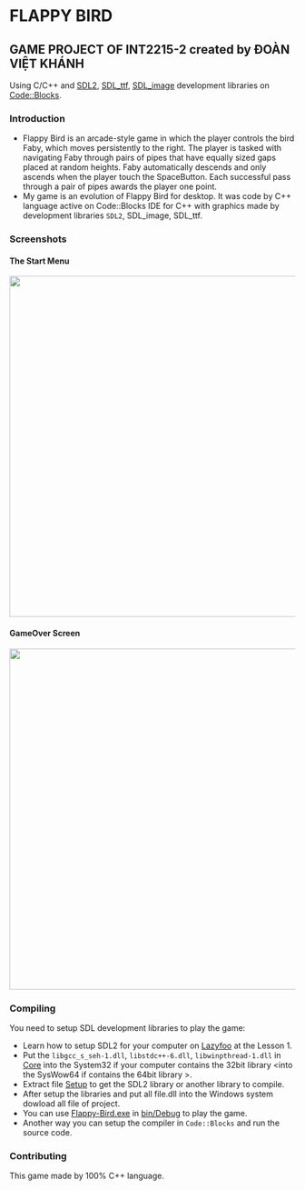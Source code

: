 # **FLAPPY BIRD**
## GAME PROJECT OF INT2215-2 created by ĐOÀN VIỆT KHÁNH

Using C/C++ and [SDL2](https://www.libsdl.org/), [SDL_ttf](https://www.libsdl.org/projects/SDL_ttf/), [SDL_image](https://www.libsdl.org/projects/SDL_image/) development libraries on [Code::Blocks](https://www.codeblocks.org/).

### Introduction
  * Flappy Bird is an arcade-style game in which the player controls the bird Faby, which moves persistently to the right. The player is tasked with navigating Faby through pairs of pipes that have equally sized gaps placed at random heights. Faby automatically descends and only ascends when the player touch the SpaceButton. Each successful pass through a pair of pipes awards the player one point.
  * My game is an evolution of Flappy Bird for desktop. It was code by C++ language active on Code::Blocks IDE for C++ with graphics made by development libraries `SDL2`, SDL_image, SDL_ttf.
### Screenshots
#### The Start Menu 

<img src="https://user-images.githubusercontent.com/72251681/116425366-70f57180-a86c-11eb-844d-9c7b5a7f0230.png" width="600">

#### GameOver Screen

<img src="https://user-images.githubusercontent.com/72251681/116425427-7ce13380-a86c-11eb-9fdb-b72c4d2d315b.png" width="600">

### Compiling
You need to setup SDL development libraries to play the game:
* Learn how to setup SDL2 for your computer on [Lazyfoo](https://lazyfoo.net/tutorials/SDL/index.php) at the Lesson 1.
* Put the `libgcc_s_seh-1.dll`, `libstdc++-6.dll`, `libwinpthread-1.dll` in [Core](https://github.com/khanhvankhanh141/Flappy_Bird/tree/main/Core) into the System32 if your computer contains the 32bit library <into the SysWow64 if contains the 64bit library >.
* Extract file [Setup](https://github.com/khanhvankhanh141/Flappy_Bird/blob/main/Setup.rar) to get the SDL2 library or another library to compile.
* After setup the libraries and put all file.dll into the Windows system dowload all file of project.
* You can use [Flappy-Bird.exe](https://github.com/khanhvankhanh141/Flappy_Bird/blob/main/bin/Debug/Flappy_Bird.exe) in [bin/Debug](https://github.com/khanhvankhanh141/Flappy_Bird/tree/main/bin/Debug) to play the game.
* Another way you can setup the compiler in `Code::Blocks` and run the source code.
### Contributing 
This game made by 100% C++ language.
